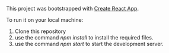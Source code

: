This project was bootstrapped with [Create React App](https://github.com/facebook/create-react-app).

To run it on your local machine:
1) Clone this repository
2) use the command *npm install* to install the required files.
3) use the command *npm start* to start the development server.